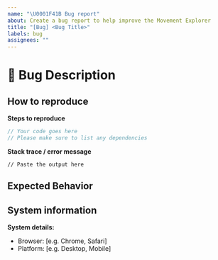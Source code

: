 ```yaml
---
name: "\U0001F41B Bug report"
about: Create a bug report to help improve the Movement Explorer
title: "[Bug] <Bug Title>"
labels: bug
assignees: ""
---
```


# 🐛 Bug Description

<!--
  A clear description of what the bug is.
-->

## How to reproduce

**Steps to reproduce**

```typescript
// Your code goes here
// Please make sure to list any dependencies
```

**Stack trace / error message**

```
// Paste the output here
```

## Expected Behavior

<!--
  A clear description of what the expected behavior is
-->

## System information

**System details:**

- Browser: [e.g. Chrome, Safari]
- Platform: [e.g. Desktop, Mobile]

